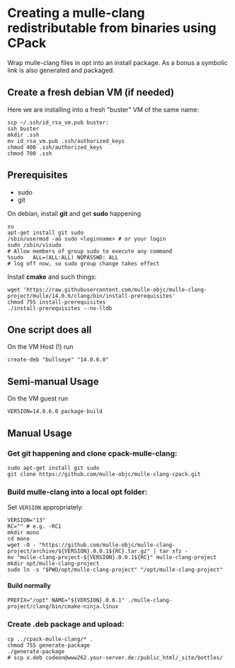 # Creating a mulle-clang redistributable from binaries using CPack

Wrap mulle-clang files in opt into an install package.
As a bonus a symbolic link is also generated and packaged.

## Create a fresh debian VM (if needed)

Here we are installing into a fresh "buster" VM  of the same name:

```
scp ~/.ssh/id_rsa_vm.pub buster:
ssh buster
mkdir .ssh
mv id_rsa_vm.pub .ssh/authorized_keys
chmod 400 .ssh/authorized_keys
chmod 700 .ssh
```


## Prerequisites

* sudo
* git

On debian, install **git** and get **sudo** happening

```
su
apt-get install git sudo
/sbin/usermod -aG sudo <loginname> # or your login
sudo /sbin/visudo
# Allow members of group sudo to execute any command
%sudo   ALL=(ALL:ALL) NOPASSWD: ALL
# log off now, so sudo group change takes effect
```

Install **cmake** and such things:

```
wget 'https://raw.githubusercontent.com/mulle-objc/mulle-clang-project/mulle/14.0.6/clang/bin/install-prerequisites'
chmod 755 install-prerequisites
./install-prerequisites --no-lldb
```

## One script does all

On the VM Host (!) run

```
create-deb "bullseye" "14.0.6.0"
```


## Semi-manual Usage

On the VM guest run

```
VERSION=14.0.6.0 package-build
```


## Manual Usage

### Get git happening and clone cpack-mulle-clang:

```
sudo apt-get install git sudo
git clone https://github.com/mulle-objc/mulle-clang-cpack.git
```

### Build mulle-clang into a local opt folder:

Set `VERSION` appropriately:

```
VERSION="13"
RC="" # e.g. -RC1
mkdir mono
cd mono
wget -O - "https://github.com/mulle-objc/mulle-clang-project/archive/${VERSION}.0.0.1${RC}.tar.gz" | tar xfz -
mv "mulle-clang-project-${VERSION}.0.0.1${RC}" mulle-clang-project
mkdir opt/mulle-clang-project
sudo ln -s "$PWD/opt/mulle-clang-project" "/opt/mulle-clang-project"
```

####  Build normally

```
PREFIX="/opt" NAME="${VERSION}.0.0.1" ./mulle-clang-project/clang/bin/cmake-ninja.linux
```


### Create .deb package and upload:

```
cp ../cpack-mulle-clang/* .
chmod 755 generate-package
./generate-package
# scp x.deb codeon@www262.your-server.de:/public_html/_site/bottles/
```
